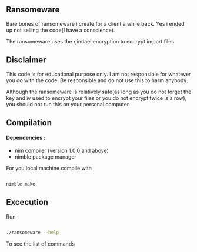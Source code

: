 ## Ransomeware

Bare bones of ransomeware i create for a client a while back. Yes i ended up not selling the code(I have a conscience).

The ransomeware uses the rjindael encryption to encrypt import files

## Disclaimer

This code is for educational purpose only. I am not responsible for whatever you do with the code. Be responsible and do not use this to harm anybody.

Although the ransomeware is relatively safe(as long as you do not forget the key and iv used to encrypt your files or you do not encrypt twice is a row), you should not run this on your personal computer.

## Compilation

#### Dependencies :

* nim compiler (version 1.0.0 and above)
* nimble package manager

For you local machine compile with

```bash

nimble make

```

## Excecution

Run

```bash

./ransomeware --help

```

To see the list of commands
